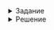 

<details>
  <summary>Задание</summary>
  
Напишите программу на языке программирования java, которая прочитает файл tickets.json и рассчитает:
  
- среднее время полета между городами Владивосток и Тель-Авив
- 90-й процентиль времени полета между городами  Владивосток и Тель-Авив

Программа должна вызываться из командной строки Linux, результаты должны быть представлены в текстовом виде. 
В качестве результата нужно прислать ответы на поставленные вопросы и ссылку на исходный код.
</details>

<details>
  <summary>Решение</summary>
  
  Среднее время полета между городами Владивосток и Тель-Авив: 452.0
  
  90-й процентиль времени полета между городами  Владивосток и Тель-Авив: 605.0
  
  Запуск через командную строку:  java -jar idea-platform-test-task-1.0.jar 
  
</details>
